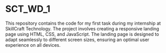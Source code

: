 # SCT_WD_1
This repository contains the code for my first task during my internship at SkillCraft Technology. The project involves creating a responsive landing page using HTML, CSS, and JavaScript. The landing page is designed to adapt seamlessly to different screen sizes, ensuring an optimal user experience on all devices.
